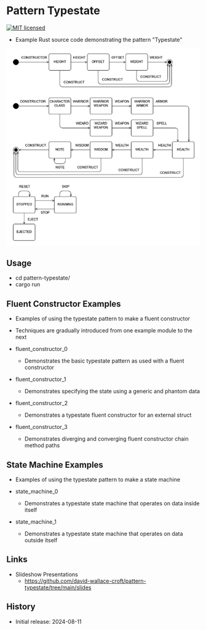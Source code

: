 # Pattern Typestate

[![MIT licensed][mit-badge]][mit-url]

[mit-badge]: https://img.shields.io/badge/license-MIT-blue.svg

[mit-url]: https://github.com/david-wallace-croft/pattern-typestate/blob/main/LICENSE.txt

- Example Rust source code demonstrating the pattern "Typestate"

![Pattern Typestate Examples](./media/pattern-typestate.drawio.png)

## Usage

- cd pattern-typestate/
- cargo run

## Fluent Constructor Examples

- Examples of using the typestate pattern to make a fluent constructor
- Techniques are gradually introduced from one example module to the next

- fluent_constructor_0
  - Demonstrates the basic typestate pattern as used with a fluent constructor
- fluent_constructor_1
  - Demonstrates specifying the state using a generic and phantom data
- fluent_constructor_2
  - Demonstrates a typestate fluent constructor for an external struct
- fluent_constructor_3
  - Demonstrates diverging and converging fluent constructor chain method paths

## State Machine Examples

- Examples of using the typestate pattern to make a state machine

- state_machine_0
  - Demonstrates a typestate state machine that operates on data inside itself
- state_machine_1
  - Demonstrates a typestate state machine that operates on data outside itself

## Links

- Slideshow Presentations
  - https://github.com/david-wallace-croft/pattern-typestate/tree/main/slides

## History

- Initial release: 2024-08-11
